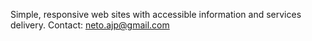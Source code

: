 Simple, responsive web sites with accessible information and services delivery. Contact: neto.ajp@gmail.com
